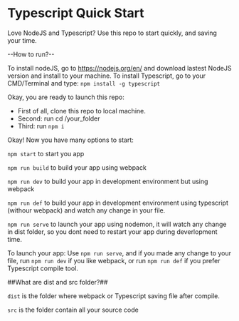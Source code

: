 # Typescript Quick Start

Love NodeJS and Typescript? Use this repo to start quickly, and saving your time.

--How to run?--

To install nodeJS, go to https://nodejs.org/en/ and download lastest NodeJS version and install to your machine.
To install Typescript, go to your CMD/Terminal and type: `npm install -g typescript`

Okay, you are ready to launch this repo:

- First of all, clone this repo to local machine.
- Second: run cd /your_folder
- Third: run `npm i`

Okay! Now you have many options to start:

`npm start`  to start you app

`npm run build` to build your app using webpack

`npm run dev` to build your app in development environment but using webpack

`npm run def` to build your app in development environment using typescript (withour webpack) and watch any change in your file.

`npm run serve` to launch your app using nodemon, it will watch any change in dist folder, so you dont need to restart your app during deverlopment time.



To launch your app: Use `npm run serve`, and if you made any change to your file, run `npm run dev` if you like webpack, or run `npm run def` if you prefer Typescript compile tool.


##What are dist and src folder?##

`dist` is the folder where webpack or Typescript saving file after compile.

`src` is the folder contain all your source code









